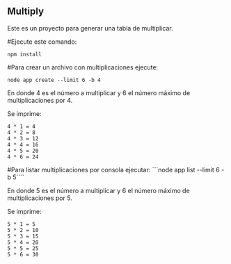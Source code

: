 

## Multiply 

Este es un proyecto para generar una tabla de multiplicar.

#Ejecute este comando:

```npm install```

#Para crear un archivo con multiplicaciones ejecute:

```node app create --limit 6 -b 4```

En donde 4 es el número a multiplicar y 6 el número máximo de multiplicaciones por 4.

Se imprime:
```
4 * 1 = 4
4 * 2 = 8
4 * 3 = 12
4 * 4 = 16
4 * 5 = 20
4 * 6 = 24
```
#Para listar multiplicaciones por consola ejecutar:
```node app list --limit 6 -b 5````

En donde 5 es el número a multiplicar y 6 el número máximo de multiplicaciones por 5.

Se imprime:
```
5 * 1 = 5
5 * 2 = 10
5 * 3 = 15
5 * 4 = 20
5 * 5 = 25
5 * 6 = 30
```
